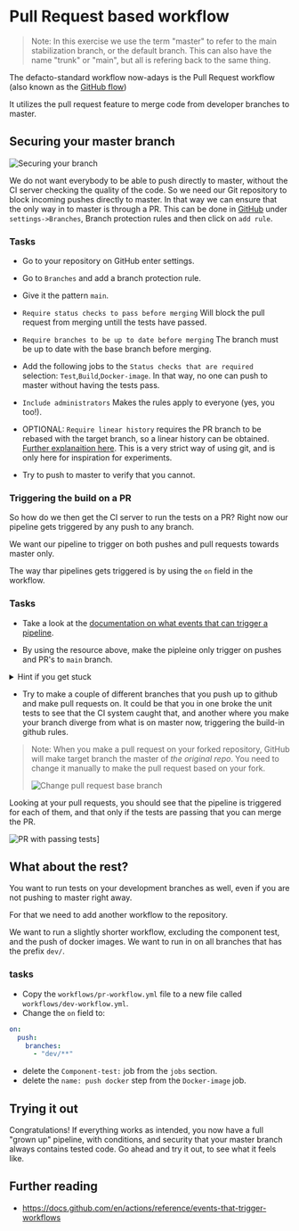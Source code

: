 # Pull Request based workflow

> Note: In this exercise we use the term "master" to refer to the main stabilization branch, or the default branch. This can also have the name "trunk" or "main", but all is refering back to the same thing.

The defacto-standard workflow now-adays is the
Pull Request workflow (also known as the
[GitHub flow](https://guides.github.com/introduction/flow/))

It utilizes the pull request feature to merge code from developer branches to master.

## Securing your master branch

![Securing your branch](../img/branch-protection.png)

We do not want everybody to be able to push
directly to master, without the CI server checking
the quality of the code. So we need our Git
repository to block incoming pushes directly to
master. In that way we can ensure that the only
way in to master is through a PR. This can be done
in
[GitHub](https://help.github.com/en/github/administering-a-repository/enabling-required-status-checks)
under `settings->Branches`, Branch protection
rules and then click on `add rule`.

### Tasks

- Go to your repository on GitHub enter settings.
- Go to `Branches` and add a branch protection rule.
- Give it the pattern `main`.
- `Require status checks to pass before merging`
  Will block the pull request from merging untill
  the tests have passed.
- `Require branches to be up to date before merging`
  The branch must be up to date with the base
  branch before merging.
- Add the following jobs to the `Status checks that are required` selection: `Test`,`Build`,`Docker-image`. In that way, no one can push to master without having the tests pass.
- `Include administrators` Makes the rules apply
  to everyone (yes, you too!).
- OPTIONAL: `Require linear history` requires the
  PR branch to be rebased with the target branch,
  so a linear history can be obtained.
  [Further explanaition here](https://www.bitsnbites.eu/a-tidy-linear-git-history/).
  This is a very strict way of using git, and is
  only here for inspiration for experiments.

- Try to push to master to verify that you cannot.

### Triggering the build on a PR

So how do we then get the CI server to run the tests on a PR?
Right now our pipeline gets triggered by any push to any branch.

We want our pipeline to trigger on both pushes and pull requests towards master only.

The way thar pipelines gets triggered is by using the `on` field in the workflow.

### Tasks

- Take a look at the [documentation on what events that can trigger a pipeline](https://docs.github.com/en/actions/reference/events-that-trigger-workflows).

- By using the resource above, make the pipleine only trigger on pushes and PR's to `main` branch.

<details>
<summary> Hint if you get stuck</summary>

``` yaml
on:
  # Trigger the workflow on push or pull request,
  # but only for the main branch
  push:
    branches:
      - main
  pull_request:
    branches:
      - main
```

</details>

- Try to make a couple of different branches that you push up to github and make pull requests on. It could be that you in one broke the unit tests to see that the CI system caught that, and another where you make your branch diverge from what is on master now, triggering the build-in github rules.

> Note: When you make a pull request on your
> forked repository, GitHub will make target
> branch the master of _the original repo_. You
> need to change it manually to make the pull
> request based on your fork.
>
> ![Change pull request base branch](../img/pr-chooser.png)

Looking at your pull requests, you should see that the pipeline is triggered for each of them, and that only if the tests are passing that you can merge the PR.

![PR with passing tests](../img/actions-checks.png)]

## What about the rest?

You want to run tests on your development branches as well, even if you are not pushing to master right away.

For that we need to add another workflow to the repository.

We want to run a slightly shorter workflow, excluding the component test, and the push of docker images. We want to run in on all branches that has the prefix `dev/`.

### tasks

- Copy the `workflows/pr-workflow.yml` file to a new file called `workflows/dev-workflow.yml`.
- Change the `on` field to:

``` yaml
on:
  push:
    branches:
      - "dev/**"
```

- delete the `Component-test:` job from the `jobs` section.
- delete the `name: push docker` step from the `Docker-image` job.

## Trying it out

Congratulations! If everything works as intended,
you now have a full "grown up" pipeline, with
conditions, and security that your master branch
always contains tested code. Go ahead and try it
out, to see what it feels like.

## Further reading

- https://docs.github.com/en/actions/reference/events-that-trigger-workflows